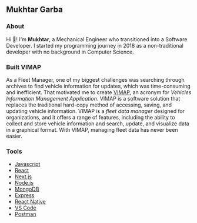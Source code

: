 ## Mukhtar Garba

### About

Hi 👋! I'm **Mukhtar**, a Mechanical Engineer who transitioned into a Software Developer. I started my programming journey in 2018 as a non-traditional developer with no background in Computer Science.

### Built VIMAP

As a Fleet Manager, one of my biggest challenges was searching through archives to find vehicle information for updates, which was time-consuming and inefficient. That motivated me to create [VIMAP](https://vimap.io/), an acronym for _Vehicles Information Management Application_. VIMAP is a software solution that replaces the traditional hard-copy method of accessing, saving, and updating vehicle information. VIMAP is a _fleet data manager_ designed for organizations, and it offers a range of features, including the ability to collect and store vehicle information and search, update, and visualize data in a graphical format. With VIMAP, managing fleet data has never been easier.

### Tools

* [Javascript](https://www.javascript.com/)
* [React](https://reactjs.org/)
* [Next.js](https://nextjs.org/)
* [Node.js](https://nodejs.org/en/)
* [MongoDB](https://www.mongodb.com/)
* [Express](https://expressjs.com/)
* [React Native](https://reactnative.dev/)
* [VS Code](https://code.visualstudio.com/)
* [Postman](https://www.postman.com/)

